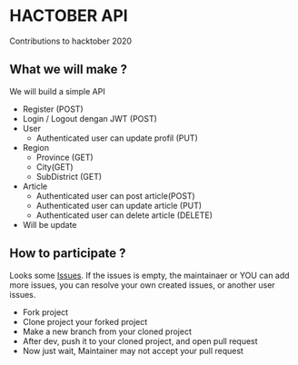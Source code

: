 # HACTOBER API

Contributions to hacktober 2020

## What we will make ?

We will build a simple API

- Register (POST)
- Login / Logout dengan JWT (POST)
- User
    - Authenticated user can update profil (PUT)
- Region
    - Province (GET)
    - City(GET)
    - SubDistrict (GET)
- Article
    - Authenticated user can post article(POST)
    - Authenticated user can update article (PUT)
    - Authenticated user can delete article (DELETE)
- Will be update

## How to participate ?

Looks some [Issues](https://github.com/ericksuryadinata/hacktober-api/issues).
If the issues is empty, the maintainaer or YOU can add more issues, you can resolve your own created issues, or another user issues.

- Fork project
- Clone project your forked project
- Make a new branch from your cloned project
- After dev, push it to your cloned project, and open pull request
- Now just wait, Maintainer may not accept your pull request
